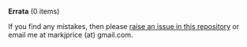 **Errata** (0 items)

If you find any mistakes, then please [raise an issue in this repository](https://github.com/markjprice/web-dev-net10/issues) or email me at markjprice (at) gmail.com.

